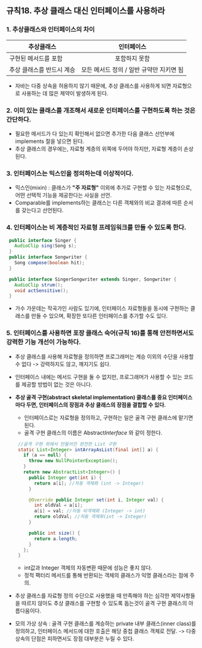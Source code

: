 ## 규칙18. 추상 클래스 대신 인터페이스를 사용하라

### 1. 추상클래스와 인터페이스의 차이

| 추상클래스                   | 인터페이스                             |
| --------------------------- |:-------------------------------------:|
| 구현된 메서드를 포함          | 포함하지 못함                          |
| 추상 클래스를 반드시 계승     | 모든 메서드 정의 / 일반 규약만 지키면 됨 |

 - 자바는 다중 상속을 허용하지 않기 때문에, 추상 클래스를 사용하게 되면 자료형으로 사용하는 데 많은 제약이 발생하게 된다.


### 2. 이미 있는 클래스를 개조해서 새로운 인터페이스를 구현하도록 하는 것은 간단하다.
 - 필요한 메서드가 다 있는지 확인해서 없으면 추가한 다음 클래스 선언부에 implements 절을 넣으면 된다.
 - 추상 클래스의 경우에는, 자료형 계층의 위쪽에 두어야 하지만, 자료형 계층이 손상된다.

### 3. 인터페이스는 믹스인을 정의하는데 이상적이다.
 - 믹스인(mixin) : 클래스가 **"주 자료형"** 이외에 추가로 구현할 수 있는 자료형으로, 어떤 선택적 기능을 제공한다는 사실을 선언.
 - Comparable를 implements하는 클래스는 다른 객체와의 비교 결과에 따른 순서를 갖는다고 선언된다.

### 4. 인터페이스는 비 계층적인 자료형 프레임워크를 만들 수 있도록 한다.

```JAVA
 public interface Singer {
   AudioClip sing(Song s);
 }
 public interface Songwriter {
   Song compose(boolean hit);
 }

 public interface SingerSongwriter extends Singer, Songwriter {
   AudioClip strum();
   void actSensitive();
 }
```
 - 가수 가운데는 작곡가인 사람도 있기에, 인터페이스 자료형들을 동시에 구현하는 클래스를 만들 수 있으며, 확장한 또다른 인터페이스를 추가할 수도 있다.

### 5. 인터페이스를 사용하면 포장 클래스 숙어(규칙 16)를 통해 안전하면서도 강력한 기능 개선이 가능하다.
 - 추상 클래스를 사용해 자료형을 정의하면 프로그래머는 계승 이외의 수단을 사용할 수 없다 -> 강력하지도 않고, 깨지기도 쉽다.
 - 인터페이스 내에는 메서드 구현을 둘 수 없지만, 프로그래머가 사용할 수 있는 코드를 제공할 방법이 없는 것은 아니다.
 - **추상 골격 구현(abstract skeletal implementation) 클래스를 중요 인터페이스마다 두면, 인터페이스의 장점과 추상 클래스의 장점을 결합할 수 있다.**
   + 인터페이스로는 자료형을 정의하고, 구현하는 일은 골격 구현 클래스에 맡기면 된다.
   + 골격 구현 클래스의 이름은 Abstract*Interface* 와 같이 정한다.

   ```JAVA
    //골격 구현 위에서 만들어진 완전한 List 구현
    static List<Integer> intArrayAsList(final int[] a) {
      if (a == null) {
        throw new NullPointerException();
      }
      return new AbstractList<Integer>() {
        public Integer get(int i) {
          return a[i]; //자동 객체화 (int -> Integer)
        }

        @Override public Integer set(int i, Integer val) {
          int oldVal = a[i];
          a[i] = val; //자동 비객체화 (Integer -> int)
          return oldVal; //자동 객체화(int -> Integer)
        }

        public int size() {
          return a.length;
        }
      };
    }
   ```
   + int값과 Integer 객체의 자동변환 때문에 성능은 좋지 않다.
   + 정적 팩터리 메서드를 통해 반환되는 객체의 클래스가 익명 클래스라는 점에 주의.

 - 추상 클래스를 자료형 정의 수단으로 사용했을 때 만족해야 하는 심각한 제약사항들을 따르지 않아도 추상 클래스를 구현할 수 있도록 돕는것이 골격 구현 클래스의 아름다움이다.
 - 모의 가상 상속 : 골격 구현 클래스를 계승하는 private 내부 클래스(inner class)를 정의하고, 인터페이스 메서드에 대한 호출은 해당 중첩 클래스 객체로 전달. -> 다중 상속의 단점은 피하면서도 장점 대부분은 누릴 수 있다.
